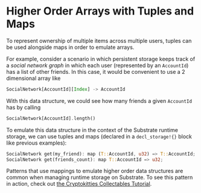 # Higher Order Arrays with Tuples and Maps

To represent ownership of multiple items across multiple users, tuples can be used alongside maps in order to emulate arrays.

For example, consider a scenario in which persistent storage keeps track of a *social network graph* in which each user (represented by an `AccountId`) has a list of other friends. In this case, it would be convenient to use a 2 dimensional array like

```rust
SocialNetwork[AccountId][Index] -> AccountId
```

With this data structure, we could see how many friends a given `AccountId` has by calling

```rust
SocialNetwork[AccountId].length()
```

To emulate this data structure in the context of the Substrate runtime storage, we can use tuples and maps (declared in a `decl_storage!{}` block like previous examples):

```rust
SocialNetwork get(my_friend): map (T::AccountId, u32) => T::AccountId;
SocialNetwork get(friends_count): map T::AccountId => u32;
```

Patterns that use mappings to emulate higher order data structures are common when managing runtime storage on Substrate. To see this pattern in action, check out [the Cryptokitties Collectables Tutorial](https://shawntabrizi.github.io/substrate-collectables-workshop/#/2/owning-multiple-kitties?id=using-tuples-to-emulate-higher-order-arrays).